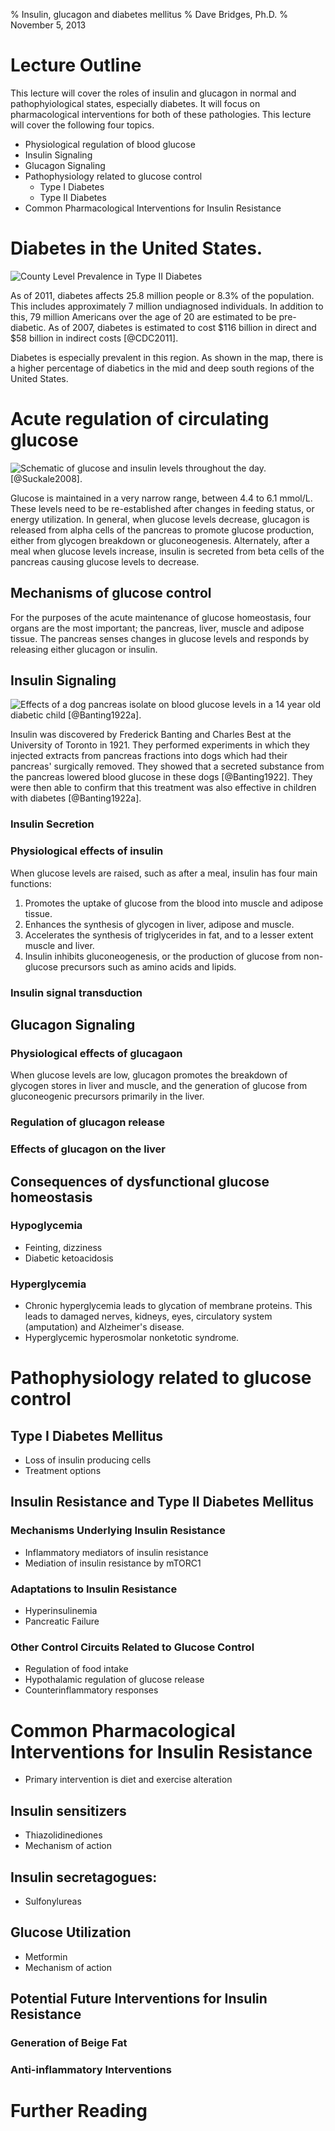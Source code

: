 % Insulin, glucagon and diabetes mellitus
% Dave Bridges, Ph.D.
% November 5, 2013

# Lecture Outline

This lecture will cover the roles of insulin and glucagon in normal and pathophyiological states, especially diabetes.  It will focus on pharmacological interventions for both of these pathologies.  This lecture will cover the following four topics.

* Physiological regulation of blood glucose
* Insulin Signaling
* Glucagon Signaling
* Pathophysiology related to glucose control
    * Type I Diabetes
    * Type II Diabetes
* Common Pharmacological Interventions for Insulin Resistance

# Diabetes in the United States.

![County Level Prevalence in Type II Diabetes](figures/diabetes_2010_map.png)

As of 2011, diabetes affects 25.8 million people or 8.3% of the population.  This includes approximately 7 million undiagnosed individuals.  In addition to this, 79 million Americans over the age of 20 are estimated to be pre-diabetic.  As of 2007, diabetes is estimated to cost $116 billion in direct and $58 billion in indirect costs [@CDC2011].

Diabetes is especially prevalent in this region.  As shown in the map, there is a higher percentage of diabetics in the mid and deep south regions of the United States.

# Acute regulation of circulating glucose

![Schematic of glucose and insulin levels throughout the day.   [@Suckale2008].](figures/glucose-insulin-daily.png)

Glucose is maintained in a very narrow range, between 4.4 to 6.1 mmol/L.  These levels need to be re-established after changes in feeding status, or energy utilization.  In general, when glucose levels decrease, glucagon is released from alpha cells of the pancreas to promote glucose production, either from glycogen breakdown or gluconeogenesis.  Alternately, after a meal when glucose levels increase, insulin is secreted from beta cells of the pancreas causing glucose levels to decrease.

## Mechanisms of glucose control

For the purposes of the acute maintenance of glucose homeostasis, four organs are the most important; the pancreas, liver, muscle and adipose tissue.  The pancreas senses changes in glucose levels and responds by releasing either glucagon or insulin.  

## Insulin Signaling

![Effects of a dog pancreas isolate on blood glucose levels in a 14 year old diabetic child [@Banting1922a].](figures/banting-insulin.png)

Insulin was discovered by Frederick Banting and Charles Best at the University of Toronto in 1921.  They performed experiments in which they injected extracts from pancreas fractions into dogs which had their pancreas' surgically removed.  They showed that a secreted substance from the pancreas lowered blood glucose in these dogs [@Banting1922].  They were then able to confirm that this treatment was also effective in children with diabetes [@Banting1922a].



### Insulin Secretion

### Physiological effects of insulin 
When glucose levels are raised, such as after a meal, insulin has four main functions:

1. Promotes the uptake of glucose from the blood into muscle and adipose tissue.  
2. Enhances the synthesis of glycogen in liver, adipose and muscle.  
3. Accelerates the synthesis of triglycerides in fat, and to a lesser extent muscle and liver.  
4. Insulin inhibits gluconeogenesis, or the production of glucose from non-glucose precursors such as amino acids and lipids.

### Insulin signal transduction

## Glucagon Signaling

### Physiological effects of glucagaon
 When glucose levels are low, glucagon promotes the breakdown of glycogen stores in liver and muscle, and the generation of glucose from gluconeogenic precursors primarily in the liver.  
 
### Regulation of glucagon release
### Effects of glucagon on the liver

## Consequences of dysfunctional glucose homeostasis

### Hypoglycemia
* Feinting, dizziness
* Diabetic ketoacidosis

### Hyperglycemia
* Chronic hyperglycemia leads to glycation of membrane proteins.  This leads to damaged nerves, kidneys, eyes, circulatory system (amputation) and Alzheimer's disease.
* Hyperglycemic hyperosmolar nonketotic syndrome.

# Pathophysiology related to glucose control

## Type I Diabetes Mellitus
* Loss of insulin producing cells
* Treatment options

## Insulin Resistance and Type II Diabetes Mellitus

### Mechanisms Underlying Insulin Resistance
* Inflammatory mediators of insulin resistance
* Mediation of insulin resistance by mTORC1

### Adaptations to Insulin Resistance
* Hyperinsulinemia
* Pancreatic Failure

### Other Control Circuits Related to Glucose Control
* Regulation of food intake
* Hypothalamic regulation of glucose release
* Counterinflammatory responses

# Common Pharmacological Interventions for Insulin Resistance
* Primary intervention is diet and exercise alteration

## Insulin sensitizers
* Thiazolidinediones
* Mechanism of action

## Insulin secretagogues: 
* Sulfonylureas

## Glucose Utilization
* Metformin
* Mechanism of action

## Potential Future Interventions for Insulin Resistance

### Generation of Beige Fat
### Anti-inflammatory Interventions

# Further Reading
